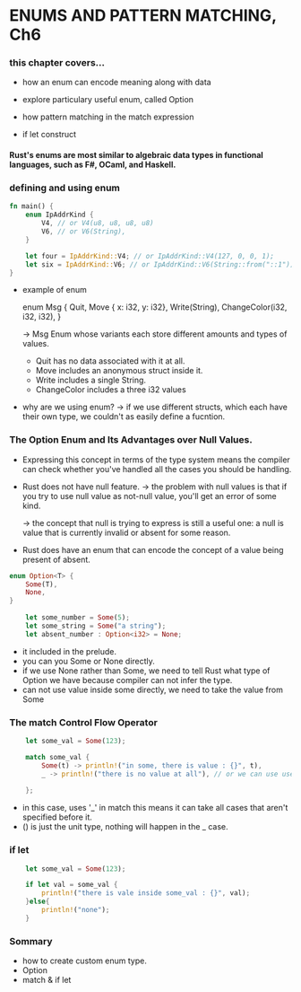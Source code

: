 # ENUMS AND PATTERN MATCHING, Ch6

### this chapter covers... 

* how an enum can encode meaning along with data 

* explore particulary useful enum, called Option 

* how pattern matching in the match expression 

* if let construct

#### Rust's enums are most similar to algebraic data types in functional languages, such as F#, OCaml, and Haskell. 


### defining and using enum 

```rust
fn main() {
	enum IpAddrKind {
		V4, // or V4(u8, u8, u8, u8) 
		V6, // or V6(String),
	}

	let four = IpAddrKind::V4; // or IpAddrKind::V4(127, 0, 0, 1);
	let six = IpAddrKind::V6; // or IpAddrKind::V6(String::from("::1"));
}

```

* example of enum 

	enum Msg {
		Quit,
		Move { x: i32, y: i32}, 
		Write(String), 
		ChangeColor(i32, i32, i32),
	}

 	-> Msg Enum whose variants each store different amounts and types of values.

	* Quit has no data associated with it at all. 
	* Move includes an anonymous struct inside it. 
	* Write includes a single String. 
	* ChangeColor includes a three i32 values 



* why are we using enum?
 -> if we use different structs, which each have their own type, we couldn't as easily define a fucntion. 



### The Option Enum and Its Advantages over Null Values. 

* Expressing this concept in terms of the type system means the compiler can check whether you've handled all the cases you should be handling. 


* Rust does not have null feature. 
	-> the problem with null values is that if you try to use null value as  not-null value, you'll get an error of some kind. 

	-> the concept that null is trying to express is still a useful one: a null is value that is currently invalid or absent for some reason. 


* Rust does have an enum that can encode the concept of a value being present of absent. 

```rs
enum Option<T> {
	Some(T),
	None, 
}
	
	let some_number = Some(5);
	let some_string = Some("a string");
	let absent_number : Option<i32> = None; 
```

* it included in the prelude. 
* you can you Some or None directly. 
* if we use None rather than Some, we need to tell Rust what type of Option<T> we have because compiler can not infer the type. 
* can not use value inside some directly, we need to take the value from Some<T> 

### The match Control Flow Operator 

```rs 
	let some_val = Some(123);

	match some_val {
		Some(t) -> println!("in some, there is value : {}", t),
		_ -> println!("there is no value at all"), // or we can use use (), 
		
	};

```

* in this case, uses '_' in match this means it can take all cases that aren't specified before it. 
* () is just the unit type, nothing will happen in the _ case. 



### if let 

```rust
	let some_val = Some(123);

	if let val = some_val {
		println!("there is vale inside some_val : {}", val);
	}else{
		println!("none");
	}

```



### Sommary 

* how to create custom enum type. 
* Option<T> 
* match & if let 



